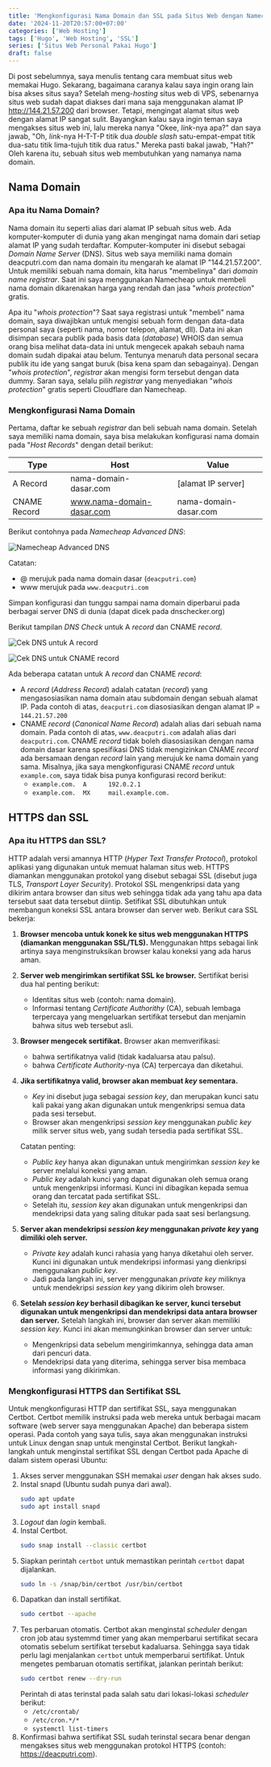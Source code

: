```yaml
---
title: 'Mengkonfigurasi Nama Domain dan SSL pada Situs Web dengan Namecheap dan Cerbot'
date: '2024-11-20T20:57:00+07:00'
categories: ['Web Hosting']
tags: ['Hugo', 'Web Hosting', 'SSL']
series: ['Situs Web Personal Pakai Hugo']
draft: false
---
```


Di post sebelumnya, saya menulis tentang cara membuat situs web memakai Hugo. Sekarang, bagaimana caranya kalau saya ingin orang lain bisa akses situs saya? Setelah meng-*hosting* situs web di VPS, sebenarnya situs web sudah dapat diakses dari mana saja menggunakan alamat IP http://144.21.57.200 dari browser. Tetapi, mengingat alamat situs web dengan alamat IP sangat sulit. Bayangkan kalau saya ingin teman saya mengakses situs web ini, lalu mereka nanya "Okee, *link*-nya apa?" dan saya jawab, "Oh, *link*-nya H-T-T-P titik dua *double slash* satu-empat-empat titik dua-satu titik lima-tujuh titik dua ratus." Mereka pasti bakal jawab, "Hah?" Oleh karena itu, sebuah situs web membutuhkan yang namanya nama domain.

## Nama Domain

### Apa itu Nama Domain?
Nama domain itu seperti alias dari alamat IP sebuah situs web. Ada komputer-komputer di dunia yang akan mengingat nama domain dari setiap alamat IP yang sudah terdaftar. Komputer-komputer ini disebut sebagai *Domain Name Server* (DNS). Situs web saya memiliki nama domain deacputri.com dan nama domain itu mengarah ke alamat IP "144.21.57.200". Untuk memiliki sebuah nama domain, kita harus "membelinya" dari *domain name registrar*. Saat ini saya menggunakan Namecheap untuk membeli nama domain dikarenakan harga yang rendah dan jasa "*whois protection*" gratis.

Apa itu "*whois protection*"? Saat saya registrasi untuk "membeli" nama domain, saya diwajibkan untuk mengisi sebuah form dengan data-data personal saya (seperti nama, nomor telepon, alamat, dll). Data ini akan disimpan secara publik pada basis data (*database*) WHOIS dan semua orang bisa melihat data-data ini untuk mengecek apakah sebauh nama domain sudah dipakai atau belum. Tentunya menaruh data personal secara publik itu ide yang sangat buruk (bisa kena spam dan sebagainya). Dengan "*whois protection*", *registrar* akan mengisi form tersebut dengan data dummy. Saran saya, selalu pilih *registrar* yang menyediakan "*whois protection*" gratis seperti Cloudflare dan Namecheap.

### Mengkonfigurasi Nama Domain
Pertama, daftar ke sebuah *registrar* dan beli sebuah nama domain. Setelah saya memiliki nama domain, saya bisa melakukan konfigurasi nama domain pada "*Host Records*" dengan detail berikut:

| Type         | Host                      | Value                 |
| ------------ | ------------------------- | --------------------- |
| A Record     | nama-domain-dasar.com     | [alamat IP server]    |
| CNAME Record | www.nama-domain-dasar.com | nama-domain-dasar.com |

Berikut contohnya pada *Namecheap Advanced DNS*:

![*Namecheap Advanced DNS*](/images/setting-up-domain-name-and-ssl-for-a-web-site/namecheap-advanced-dns.png)

Catatan:
- @ merujuk pada nama domain dasar (`deacputri.com`)
- www merujuk pada `www.deacputri.com`

Simpan konfigurasi dan tunggu sampai nama domain diperbarui pada berbagai server DNS di dunia (dapat dicek pada dnschecker.org)

Berikut tampilan *DNS Check* untuk A *record* dan CNAME *record*.


![Cek DNS untuk A *record*](/images/setting-up-domain-name-and-ssl-for-a-web-site/dns-check-for-a-record.png)

![Cek DNS untuk CNAME *record*](/images/setting-up-domain-name-and-ssl-for-a-web-site/dns-check-for-cname-record.png)

Ada beberapa catatan untuk A *record* dan CNAME *record*:
- A *record* (*Address Record*) adalah catatan (*record*) yang mengasosiasikan nama domain atau subdomain dengan sebuah alamat IP. Pada contoh di atas, `deacputri.com` diasosiasikan dengan alamat IP = `144.21.57.200`
- CNAME *record* (*Canonical Name Record*) adalah alias dari sebuah nama domain. Pada contoh di atas, `www.deacputri.com` adalah alias dari `deacputri.com`. CNAME *record* tidak boleh diasosiasikan dengan nama domain dasar karena spesifikasi DNS tidak mengizinkan CNAME *record* ada bersamaan dengan *record* lain yang merujuk ke nama domain yang sama. Misalnya, jika saya mengkonfigurasi CNAME *record* untuk `example.com`, saya tidak bisa punya konfigurasi record berikut:
  - `example.com.  A      192.0.2.1`
  - `example.com.  MX     mail.example.com.`

## HTTPS dan SSL

### Apa itu HTTPS dan SSL?
HTTP adalah versi amannya HTTP (*Hyper Text Transfer Protocol*), protokol aplikasi yang digunakan untuk memuat halaman situs web. HTTPS diamankan menggunakan protokol yang disebut sebagai SSL (disebut juga TLS, *Transport Layer Security*). Protokol SSL mengenkripsi data yang dikirim antara browser dan situs web sehingga tidak ada yang tahu apa data tersebut saat data tersebut diintip. Setifikat SSL dibutuhkan untuk membangun koneksi SSL antara browser dan server web. Berikut cara SSL bekerja:

1. **Browser mencoba untuk konek ke situs web menggunakan HTTPS (diamankan menggunakan SSL/TLS).**
   Menggunakan https sebagai link artinya saya menginstruksikan browser kalau koneksi yang ada harus aman.
2. **Server web mengirimkan sertifikat SSL ke browser.**
   Sertifikat berisi dua hal penting berikut:
   - Identitas situs web (contoh: nama domain).
   - Informasi tentang *Certificate Authorithy* (CA), sebuah lembaga terpercaya yang mengeluarkan sertifikat tersebut dan menjamin bahwa situs web tersebut asli.
3. **Browser mengecek sertifikat.**
   Browser akan memverifikasi:
   - bahwa sertifikatnya valid (tidak kadaluarsa atau palsu).
   - bahwa *Certificate Authority*-nya (CA) terpercaya dan diketahui.
4. **Jika sertifikatnya valid, browser akan membuat *key* sementara.**
   - *Key* ini disebut juga sebagai *session key*, dan merupakan kunci satu kali pakai yang akan digunakan untuk mengenkripsi semua data pada sesi tersebut.
   - Browser akan mengenkripsi *session key* menggunakan *public key* milik server situs web, yang sudah tersedia pada sertifikat SSL.

   Catatan penting:
   - *Public key* hanya akan digunakan untuk mengirimkan *session key* ke server melalui koneksi yang aman.
   - *Public key* adalah kunci yang dapat digunakan oleh semua orang untuk mengenkripsi informasi. Kunci ini dibagikan kepada semua orang dan tercatat pada sertifikat SSL.
   - Setelah itu, *session key* akan digunakan untuk mengenkripsi dan mendekripsi data yang saling ditukar pada saat sesi berlangsung.
5. **Server akan mendekripsi *session key* menggunakan *private key* yang dimiliki oleh server.**
   - *Private key* adalah kunci rahasia yang hanya diketahui oleh server. Kunci ini digunakan untuk mendekripsi informasi yang dienkripsi menggunakan *public key*.
   - Jadi pada langkah ini, server menggunakan *private key* miliknya untuk mendekripsi *session key* yang dikirim oleh browser.
6. **Setelah *session key* berhasil dibagikan ke server, kunci tersebut digunakan untuk mengenkripsi dan mendekripsi data antara browser dan server.**
   Setelah langkah ini, browser dan server akan memiliki *session key*. Kunci ini akan memungkinkan browser dan server untuk:
   - Mengenkripsi data sebelum mengirimkannya, sehingga data aman dari pencuri data.
   - Mendekripsi data yang diterima, sehingga server bisa membaca informasi yang dikirimkan.

### Mengkonfigurasi HTTPS dan Sertifikat SSL
Untuk mengkonfigurasi HTTP dan sertifikat SSL, saya menggunakan Certbot. Certbot memilik instruksi pada web mereka untuk berbagai macam software (web server saya menggunakan Apache) dan beberapa sistem operasi. Pada contoh yang saya tulis, saya akan menggunakan instruksi untuk Linux dengan snap untuk menginstal Certbot. Berikut langkah-langkah untuk menginstal sertifikat SSL dengan Certbot pada Apache di dalam sistem operasi Ubuntu:
1. Akses server menggunakan SSH memakai *user* dengan hak akses sudo.
2. Instal snapd (Ubuntu sudah punya dari awal).
   ```bash
   sudo apt update
   sudo apt install snapd
   ```
3. *Logout* dan *login* kembali.
4. Instal Certbot.
   ```bash
   sudo snap install --classic certbot
   ```
5. Siapkan perintah `certbot` untuk memastikan perintah `certbot` dapat dijalankan.
   ```bash
   sudo ln -s /snap/bin/certbot /usr/bin/certbot
   ```
6. Dapatkan dan install sertifikat.
   ```bash
   sudo certbot --apache
   ```
7. Tes perbaruan otomatis.
   Certbot akan menginstal *scheduler* dengan cron job atau systemmd timer yang akan memperbarui sertifikat secara otomatis sebelum sertifikat tersebut kadaluarsa. Sehingga saya tidak perlu lagi menjalankan `certbot` untuk memperbarui sertifikat. Untuk mengetes pembaruan otomatis sertifikat, jalankan perintah berikut:
    ```bash
   sudo certbot renew --dry-run
   ```
   Perintah di atas terinstal pada salah satu dari lokasi-lokasi *scheduler* berikut:
   - `/etc/crontab/`
   - `/etc/cron.*/*`
   - `systemctl list-timers`
8. Konfirmasi bahwa sertifikat SSL sudah terinstal secara benar dengan mengakses situs web menggunakan protokol HTTPS (contoh: https://deacputri.com).